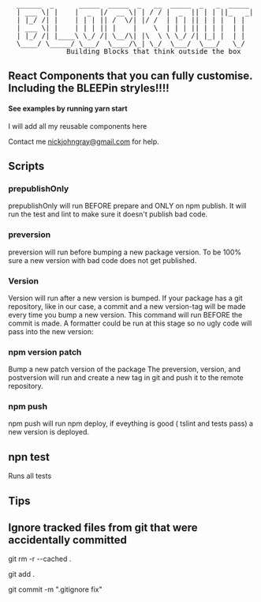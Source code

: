<pre>                                                                                                                                                                                                             
  ______  _      _____  _____  _   __  _____  _   _  _____ 
  | ___ \| |    |  _  |/  __ \| | / / |  _  || | | ||_   _|
  | |_/ /| |    | | | || /  \/| |/ /  | | | || | | |  | |  
  | ___ \| |    | | | || |    |    \  | | | || | | |  | |  
  | |_/ /| |____\ \_/ /| \__/\| |\  \ \ \_/ /| |_| |  | |  
  \____/ \_____/ \___/  \____/\_| \_/  \___/  \___/   \_/                                                             
              Building Blocks that think outside the box                                               
</pre>

## React Components that you can fully customise. Including  the BLEEPin stryles!!!! 

 
#### See examples by running yarn start


I will add all my reusable components here


Contact me nickjohngray@gmail.com for help.

##  Scripts
### prepublishOnly
prepublishOnly will run BEFORE prepare and ONLY on npm publish. 
It will run the test and lint to make sure it  doesn't publish bad code.

### preversion
preversion will run before bumping a new package version. 
To be 100% sure a new version  with bad code does not get published.

### Version
Version will run after a new version is bumped. 
If your package has a git repository, 
like in our case, a commit and a new version-tag will be made every time you bump a new version. 
This command will run BEFORE the commit is made. 
A  formatter could be run at this stage so no ugly code will pass into the new version:

### npm version patch 
Bump a new patch version of the package
The preversion, version, and postversion will run
and create a new tag in git and push it to the remote repository. 

### npm push 
npm push will run npm deploy, if eveything is good ( tslint and tests pass)
a new version is deployed.

## npn test
Runs all tests


## Tips

## Ignore tracked files from git that were accidentally committed
git rm -r --cached . 

git add .

git commit -m ".gitignore fix"
